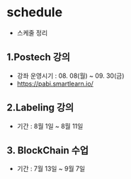 # schedule
- 스케줄 정리
## 1.Postech 강의
- 강좌 운영시기 : 08. 08(월) ~ 09. 30(금)
- https://pabi.smartlearn.io/

## 2.Labeling 강의
- 기간 : 8월 1일 ~ 8월 11일

## 3. BlockChain 수업
- 기간 : 7월 13일 ~ 9월 7일






